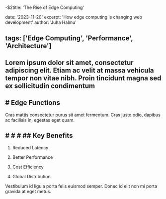 
#
  -$2title: 'The Rise of Edge Computing'

date: '2023-11-20'
excerpt: 'How edge computing is changing web development'
author: 'Juha Halmu'

## tags: ['Edge Computing', 'Performance', 'Architecture']

## Lorem ipsum dolor sit amet, consectetur adipiscing elit. Etiam ac velit at massa vehicula tempor non vitae nibh. Proin tincidunt magna sed ex sollicitudin condimentum

## # Edge Functions

Cras mattis consectetur purus sit amet fermentum. Cras justo odio, dapibus ac facilisis in, egestas eget quam.

## # # # ## Key Benefits


1. Reduced Latency


1. Better Performance


1. Cost Efficiency


1. Global Distribution

Vestibulum id ligula porta felis euismod semper. Donec id elit non mi porta gravida at eget metus.

